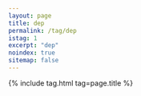 ```yaml
---
layout: page
title: dep
permalink: /tag/dep
istag: 1
excerpt: "dep"
noindex: true
sitemap: false
---
```


{% include tag.html tag=page.title %}
